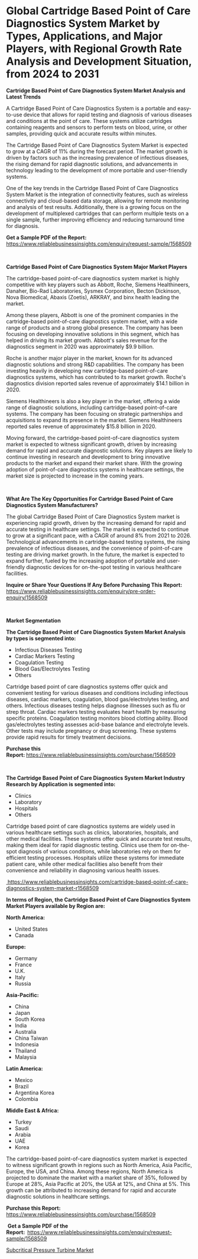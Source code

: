 <p><h1>Global Cartridge Based Point of Care Diagnostics System Market by Types, Applications, and Major Players, with Regional Growth Rate Analysis and Development Situation, from 2024 to 2031</h1></p><p><strong>Cartridge Based Point of Care Diagnostics System Market Analysis and Latest Trends</strong></p>
<p><p>A Cartridge Based Point of Care Diagnostics System is a portable and easy-to-use device that allows for rapid testing and diagnosis of various diseases and conditions at the point of care. These systems utilize cartridges containing reagents and sensors to perform tests on blood, urine, or other samples, providing quick and accurate results within minutes.</p><p>The Cartridge Based Point of Care Diagnostics System Market is expected to grow at a CAGR of 11% during the forecast period. The market growth is driven by factors such as the increasing prevalence of infectious diseases, the rising demand for rapid diagnostic solutions, and advancements in technology leading to the development of more portable and user-friendly systems.</p><p>One of the key trends in the Cartridge Based Point of Care Diagnostics System Market is the integration of connectivity features, such as wireless connectivity and cloud-based data storage, allowing for remote monitoring and analysis of test results. Additionally, there is a growing focus on the development of multiplexed cartridges that can perform multiple tests on a single sample, further improving efficiency and reducing turnaround time for diagnosis.</p></p>
<p><strong>Get a Sample PDF of the Report:&nbsp;</strong> <a href="https://www.reliablebusinessinsights.com/enquiry/request-sample/1568509">https://www.reliablebusinessinsights.com/enquiry/request-sample/1568509</a></p>
<p>&nbsp;</p>
<p><strong>Cartridge Based Point of Care Diagnostics System Major Market Players</strong></p>
<p><p>The cartridge-based point-of-care diagnostics system market is highly competitive with key players such as Abbott, Roche, Siemens Healthineers, Danaher, Bio-Rad Laboratories, Sysmex Corporation, Becton Dickinson, Nova Biomedical, Abaxis (Zoetis), ARKRAY, and binx health leading the market.</p><p>Among these players, Abbott is one of the prominent companies in the cartridge-based point-of-care diagnostics system market, with a wide range of products and a strong global presence. The company has been focusing on developing innovative solutions in this segment, which has helped in driving its market growth. Abbott's sales revenue for the diagnostics segment in 2020 was approximately $9.9 billion.</p><p>Roche is another major player in the market, known for its advanced diagnostic solutions and strong R&D capabilities. The company has been investing heavily in developing new cartridge-based point-of-care diagnostics systems, which has contributed to its market growth. Roche's diagnostics division reported sales revenue of approximately $14.1 billion in 2020.</p><p>Siemens Healthineers is also a key player in the market, offering a wide range of diagnostic solutions, including cartridge-based point-of-care systems. The company has been focusing on strategic partnerships and acquisitions to expand its presence in the market. Siemens Healthineers reported sales revenue of approximately $15.8 billion in 2020.</p><p>Moving forward, the cartridge-based point-of-care diagnostics system market is expected to witness significant growth, driven by increasing demand for rapid and accurate diagnostic solutions. Key players are likely to continue investing in research and development to bring innovative products to the market and expand their market share. With the growing adoption of point-of-care diagnostics systems in healthcare settings, the market size is projected to increase in the coming years.</p></p>
<p>&nbsp;</p>
<p><strong>What Are The Key Opportunities For Cartridge Based Point of Care Diagnostics System Manufacturers?</strong></p>
<p><p>The global Cartridge Based Point of Care Diagnostics System market is experiencing rapid growth, driven by the increasing demand for rapid and accurate testing in healthcare settings. The market is expected to continue to grow at a significant pace, with a CAGR of around 8% from 2021 to 2026. Technological advancements in cartridge-based testing systems, the rising prevalence of infectious diseases, and the convenience of point-of-care testing are driving market growth. In the future, the market is expected to expand further, fueled by the increasing adoption of portable and user-friendly diagnostic devices for on-the-spot testing in various healthcare facilities.</p></p>
<p><strong>Inquire or Share Your Questions If Any Before Purchasing This Report:</strong> <a href="https://www.reliablebusinessinsights.com/enquiry/pre-order-enquiry/1568509">https://www.reliablebusinessinsights.com/enquiry/pre-order-enquiry/1568509</a></p>
<p>&nbsp;</p>
<p><strong>Market Segmentation</strong></p>
<p><strong>The Cartridge Based Point of Care Diagnostics System Market Analysis by types is segmented into:</strong></p>
<p><ul><li>Infectious Diseases Testing</li><li>Cardiac Markers Testing</li><li>Coagulation Testing</li><li>Blood Gas/Electrolytes Testing</li><li>Others</li></ul></p>
<p><p>Cartridge based point of care diagnostics systems offer quick and convenient testing for various diseases and conditions including infectious diseases, cardiac markers, coagulation, blood gas/electrolytes testing, and others. Infectious diseases testing helps diagnose illnesses such as flu or strep throat. Cardiac markers testing evaluates heart health by measuring specific proteins. Coagulation testing monitors blood clotting ability. Blood gas/electrolytes testing assesses acid-base balance and electrolyte levels. Other tests may include pregnancy or drug screening. These systems provide rapid results for timely treatment decisions.</p></p>
<p><strong>Purchase this Report:&nbsp;</strong><a href="https://www.reliablebusinessinsights.com/purchase/1568509">https://www.reliablebusinessinsights.com/purchase/1568509</a></p>
<p>&nbsp;</p>
<p><strong>The Cartridge Based Point of Care Diagnostics System Market Industry Research by Application is segmented into:</strong></p>
<p><ul><li>Clinics</li><li>Laboratory</li><li>Hospitals</li><li>Others</li></ul></p>
<p><p>Cartridge based point of care diagnostics systems are widely used in various healthcare settings such as clinics, laboratories, hospitals, and other medical facilities. These systems offer quick and accurate test results, making them ideal for rapid diagnostic testing. Clinics use them for on-the-spot diagnosis of various conditions, while laboratories rely on them for efficient testing processes. Hospitals utilize these systems for immediate patient care, while other medical facilities also benefit from their convenience and reliability in diagnosing various health issues.</p></p>
<p><a href="https://www.reliablebusinessinsights.com/cartridge-based-point-of-care-diagnostics-system-market-r1568509">&nbsp;https://www.reliablebusinessinsights.com/cartridge-based-point-of-care-diagnostics-system-market-r1568509</a></p>
<p><strong>In terms of Region, the Cartridge Based Point of Care Diagnostics System Market Players available by Region are:</strong></p>
<p>
    <p> <strong> North America: </strong>
        <ul>
            <li>United States</li>
            <li>Canada</li>
        </ul>
        </p> 
    <p> <strong> Europe: </strong>
        <ul>
            <li>Germany</li>
            <li>France</li>
            <li>U.K.</li>
            <li>Italy</li>
            <li>Russia</li>
        </ul>
        </p> 
    <p> <strong> Asia-Pacific: </strong>
        <ul>
            <li>China</li>
            <li>Japan</li>
            <li>South Korea</li>
            <li>India</li>
            <li>Australia</li>
            <li>China Taiwan</li>
            <li>Indonesia</li>
            <li>Thailand</li>
            <li>Malaysia</li>
        </ul>
        </p> 
    <p> <strong> Latin America: </strong>
        <ul>
            <li>Mexico</li>
            <li>Brazil</li>
            <li>Argentina Korea</li>
            <li>Colombia</li>
        </ul>
        </p> 
    <p> <strong> Middle East & Africa: </strong>
        <ul>
            <li>Turkey</li>
            <li>Saudi</li>
            <li>Arabia</li>
            <li>UAE</li>
            <li>Korea</li>
        </ul>
    </p>
    </p>
<p><p>The cartridge-based point-of-care diagnostics system market is expected to witness significant growth in regions such as North America, Asia Pacific, Europe, the USA, and China. Among these regions, North America is projected to dominate the market with a market share of 35%, followed by Europe at 28%, Asia Pacific at 20%, the USA at 12%, and China at 5%. This growth can be attributed to increasing demand for rapid and accurate diagnostic solutions in healthcare settings.</p></p>
<p><strong>Purchase this Report: </strong><a href="https://www.reliablebusinessinsights.com/purchase/1568509">https://www.reliablebusinessinsights.com/purchase/1568509</a></p>
<p>&nbsp;<strong>Get a Sample PDF of the Report:&nbsp;&nbsp;</strong><a href="https://www.reliablebusinessinsights.com/enquiry/request-sample/1568509">https://www.reliablebusinessinsights.com/enquiry/request-sample/1568509</a></p>
<p><strong></strong></p>
<p><p><a href="https://github.com/gladysalidde/Market-Research-Report-List-2/blob/main/subcritical-pressure-turbine-market.md">Subcritical Pressure Turbine Market</a></p></p>